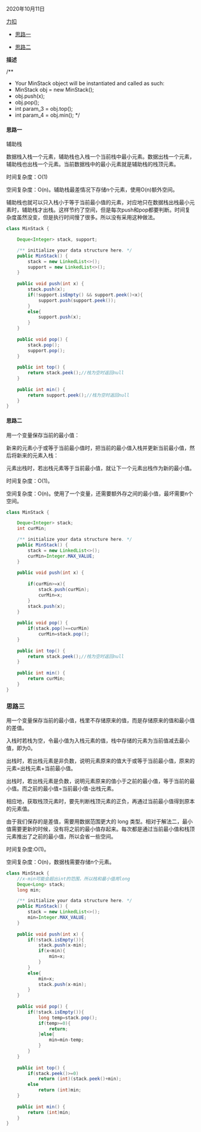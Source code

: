 2020年10月11日

[力扣](https://leetcode-cn.com/problems/bao-han-minhan-shu-de-zhan-lcof/)

- [思路一](#思路一)

- [思路二](#思路二)

**描述**

/**
 * Your MinStack object will be instantiated and called as such:
 * MinStack obj = new MinStack();
 * obj.push(x);
 * obj.pop();
 * int param_3 = obj.top();
 * int param_4 = obj.min();
 */

#### 思路一

辅助栈

数据栈入栈一个元素，辅助栈也入栈一个当前栈中最小元素。数据出栈一个元素，辅助栈也出栈一个元素。当前数据栈中的最小元素就是辅助栈的栈顶元素。

时间复杂度：O(1) 

空间复杂度：O(n)。辅助栈最差情况下存储n个元素，使用O(n)额外空间。

辅助栈也就可以只入栈小于等于当前最小值的元素，对应地只在数据栈出栈最小元素时，辅助栈才出栈。这样节约了空间，但是每次push和pop都要判断。时间复杂度虽然没变，但是执行时间慢了很多。所以没有采用这种做法。

```java
class MinStack {

    Deque<Integer> stack, support;

    /** initialize your data structure here. */
    public MinStack() {
        stack = new LinkedList<>();
        support = new LinkedList<>();
    }
    
    public void push(int x) {
        stack.push(x);
        if(!support.isEmpty() && support.peek()<x){
            support.push(support.peek());
        }
        else{
            support.push(x);
        }
    }
    
    public void pop() {
        stack.pop();
        support.pop();
    }
    
    public int top() {
        return stack.peek();//栈为空时返回null
    }
    
    public int min() {
        return support.peek();//栈为空时返回null
    }
}
```

#### 思路二

用一个变量保存当前的最小值：

新来的元素小于或等于当前最小值时，把当前的最小值入栈并更新当前最小值，然后将新来的元素入栈：

元素出栈时，若出栈元素等于当前最小值，就让下一个元素出栈作为新的最小值。

时间复杂度：O(1)。

空间复杂度：O(n)。使用了一个变量，还需要额外存之间的最小值，最坏需要n个空间。

```java
class MinStack {

    Deque<Integer> stack;
    int curMin;

    /** initialize your data structure here. */
    public MinStack() {
        stack = new LinkedList<>();
        curMin=Integer.MAX_VALUE;
    }
    
    public void push(int x) {
        
        if(curMin>=x){
            stack.push(curMin);
            curMin=x;
        }
        stack.push(x);
    }
    
    public void pop() {
        if(stack.pop()==curMin)
            curMin=stack.pop();
    }
    
    public int top() {
        return stack.peek();//栈为空时返回null
    }
    
    public int min() {
        return curMin;
    }
}

```

### 思路三

用一个变量保存当前的最小值，栈里不存储原来的值，而是存储原来的值和最小值的差值。

入栈时若栈为空，令最小值为入栈元素的值，栈中存储的元素为当前值减去最小值，即为0。

出栈时，若出栈元素是非负数，说明元素原来的值大于或等于当前最小值，原来的元素=出栈元素+当前最小值。

出栈时，若出栈元素是负数，说明元素原来的值小于之前的最小值，等于当前的最小值。而之前的最小值=当前最小值-出栈元素。

相应地，获取栈顶元素时，要先判断栈顶元素的正负，再通过当前最小值得到原本的元素值。

由于我们保存的是差值，需要用数据范围更大的 long 类型。相对于解法二，最小值需要更新的时候，没有将之前的最小值存起来。每次都是通过当前最小值和栈顶元素推出了之前的最小值，所以会省一些空间。

时间复杂度:O(1)。

空间复杂度：O(n)，数据栈需要存储n个元素。
```java
class MinStack {
    //x-min可能会超出int的范围，所以栈和最小值用long
    Deque<Long> stack;
    long min;

    /** initialize your data structure here. */
    public MinStack() {
        stack = new LinkedList<>();
        min=Integer.MAX_VALUE;
    }
    
    public void push(int x) {
        if(!stack.isEmpty()){
            stack.push(x-min);
            if(x<min){
                min=x;
            }
        }
        else{
            min=x;
            stack.push(x-min);
        }
    }
    
    public void pop() {
        if(!stack.isEmpty()){
            long temp=stack.pop();
            if(temp>=0){
                return;
            }else{
                min=min-temp;
            }
        }
    }
    
    public int top() {
        if(stack.peek()>=0)
            return (int)(stack.peek()+min);
        else 
            return (int)min;
    }
    
    public int min() {
        return (int)min;
    }
}
```
